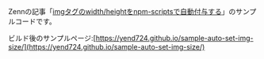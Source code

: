 Zennの記事「[imgタグのwidth/heightをnpm-scriptsで自動付与する](https://zenn.dev/yend724/articles/20220130-yy1zx1x77o7kxiz4)」のサンプルコードです。

ビルド後のサンプルページ:[https://yend724.github.io/sample-auto-set-img-size/](https://yend724.github.io/sample-auto-set-img-size/)